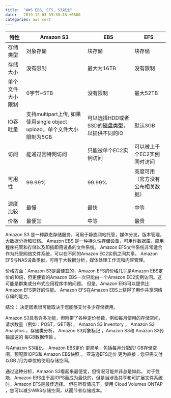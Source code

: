 ```yaml
---
title:  "AWS EBS, EFS, S3对比"
date:   2019-12-03 09:38:18 +0800
categories: aws cert
---
```


特性 | Amazon S3 | EBS | EFS
--- | --- | --- | ---
存储类型 | 对象存储 | 块存储 | 块存储
存储大小 | 没有限制 | 最大为16TB | 没有限制
单个文件大小限制 | 0字节~5TB | 没有限制 | 最大52TB
IO吞吐量 | 支持multipart上传, 如果使用single object upload，单个文件大小限制为5GB | 可以选择HDD或者SSD的磁盘类型，以提供不同的IO | 默认3GB
访问 | 能通过因特网访问 | 只能被单个EC2实例访问 | 可以被上千个EC2实例同时访问
可用性 | 99.99% | 99.99% | 高度可用（官方没有公布相关数据）
速度比较 | 最慢 | 最快 | 中等
价格 | 最便宜 | 中等 | 最贵

Amazon S3 是一种静态存储服务，可用于静态网站托管，媒体分发，版本管理，大数据分析和归档。
Amazon EBS 是一种持久性存储设备，可用作数据库，应用程序托管和存储以及即插即用设备的文件系统。
Amazon EFS文件系统非常适合作为托管网络文件系统，可以在不同的Amazon EC2实例之间共享。 Amazon EFS与NAS设备类似，可用于大数据分析，媒体处理工作流和内容管理。

价格方面：Amazon S3是最便宜的，Amazon EFS的价格几乎是Amazon EBS定价的10倍，但更便宜的Amazon EBS一次只能由一个Amazon EC2实例访问。这可能是群集或分布式应用程序中的问题。 但是，Amazon EBS可以提供​​比Amazon EFS更好的性能。 Amazon EFS在Amazon EBS上获得了用作共享网络存储的能力。

结论：
决定因素很可能取决于您能够支付多少存储费用。

Amazon S3具有许多功能，但附带了各种定价参数，例如每月使用的存储空间，请求数量（例如：POST，GET等）， Amazon S3 Inventory ， Amazon S3 Analytics ，存储类分析， Amazon S3对象标记 ，Amazon S3和 Amazon S3传输加速的 每GB数据传输 。

与Amazon S3相比， Amazon EBS定价 更简单，包括每月分配的/ GB存储空间，预配置IOPS和 Amazon EBS快照 。 亚马逊EFS定价 更为直接：您只需支付以GB /月为单位的使用存储空间。

通过这种分析，Amazon S3看起来最便宜，但情况可能并非总是如此。 对于性能，Amazon EBS由于高IOPS而成为最快的，但是当涉及共享和可扩展文件系统时，Amazon EFS是最佳选择。 但在所有情况下，使用 Cloud Volumes ONTAP ，您可以减少AWS存储空间，从而节省存储成本。
